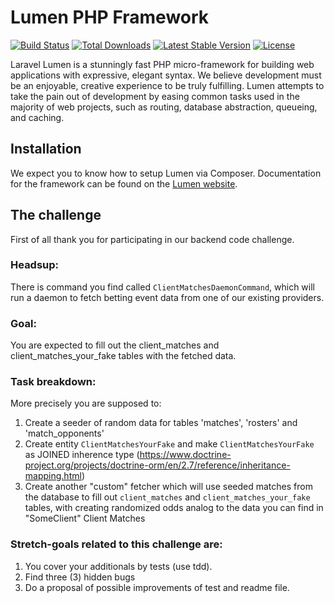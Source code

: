 # Lumen PHP Framework

[![Build Status](https://travis-ci.org/laravel/lumen-framework.svg)](https://travis-ci.org/laravel/lumen-framework)
[![Total Downloads](https://poser.pugx.org/laravel/lumen-framework/d/total.svg)](https://packagist.org/packages/laravel/lumen-framework)
[![Latest Stable Version](https://poser.pugx.org/laravel/lumen-framework/v/stable.svg)](https://packagist.org/packages/laravel/lumen-framework)
[![License](https://poser.pugx.org/laravel/lumen-framework/license.svg)](https://packagist.org/packages/laravel/lumen-framework)

Laravel Lumen is a stunningly fast PHP micro-framework for building web applications with expressive, elegant syntax. We believe development must be an enjoyable, creative experience to be truly fulfilling. Lumen attempts to take the pain out of development by easing common tasks used in the majority of web projects, such as routing, database abstraction, queueing, and caching.

## Installation

We expect you to know how to setup Lumen via Composer. Documentation for the framework can be found on the [Lumen website](https://lumen.laravel.com/docs).

## The challenge

First of all thank you for participating in our backend code challenge.

### Headsup:

There is command you find called `ClientMatchesDaemonCommand`, which will run a daemon to fetch betting event data from one of our existing providers.

### Goal:

You are expected to fill out the client_matches  and client_matches_your_fake tables with the fetched data.

### Task breakdown:

More precisely you are supposed to:

1. Create a seeder of random data for tables 'matches', 'rosters' and 'match_opponents'
2. Create entity `ClientMatchesYourFake` and make `ClientMatchesYourFake` as JOINED inherence type (https://www.doctrine-project.org/projects/doctrine-orm/en/2.7/reference/inheritance-mapping.html) 
3. Create another "custom" fetcher which will use seeded matches from the database to fill out `client_matches` and `client_matches_your_fake` tables, with creating randomized odds analog to the data you can find in "SomeClient" Client Matches

### Stretch-goals related to this challenge are:

1. You cover your additionals by tests (use tdd).
2. Find three (3) hidden bugs
3. Do a proposal of possible improvements of test and readme file.

